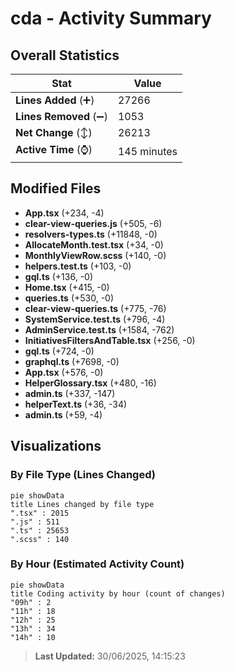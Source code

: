 # cda - Activity Summary 

## Overall Statistics

| Stat                   | Value                                                             |
| ---------------------- | ----------------------------------------------------------------- |
| **Lines Added** (➕)   | 27266                                          |
| **Lines Removed** (➖) | 1053                                        |
| **Net Change** (↕)    | 26213                |
| **Active Time** (⌚)   | 145 minutes |


## Modified Files
- **App.tsx** (+234, -4)
- **clear-view-queries.js** (+505, -6)
- **resolvers-types.ts** (+11848, -0)
- **AllocateMonth.test.tsx** (+34, -0)
- **MonthlyViewRow.scss** (+140, -0)
- **helpers.test.ts** (+103, -0)
- **gql.ts** (+136, -0)
- **Home.tsx** (+415, -0)
- **queries.ts** (+530, -0)
- **clear-view-queries.ts** (+775, -76)
- **SystemService.test.ts** (+796, -4)
- **AdminService.test.ts** (+1584, -762)
- **InitiativesFiltersAndTable.tsx** (+256, -0)
- **gql.ts** (+724, -0)
- **graphql.ts** (+7698, -0)
- **App.tsx** (+576, -0)
- **HelperGlossary.tsx** (+480, -16)
- **admin.ts** (+337, -147)
- **helperText.ts** (+36, -34)
- **admin.ts** (+59, -4)

## Visualizations

### By File Type (Lines Changed)

```mermaid
pie showData
title Lines changed by file type
".tsx" : 2015
".js" : 511
".ts" : 25653
".scss" : 140
```

### By Hour (Estimated Activity Count)

```mermaid
pie showData
title Coding activity by hour (count of changes)
"09h" : 2
"11h" : 18
"12h" : 25
"13h" : 34
"14h" : 10
```


> **Last Updated:** 30/06/2025, 14:15:23